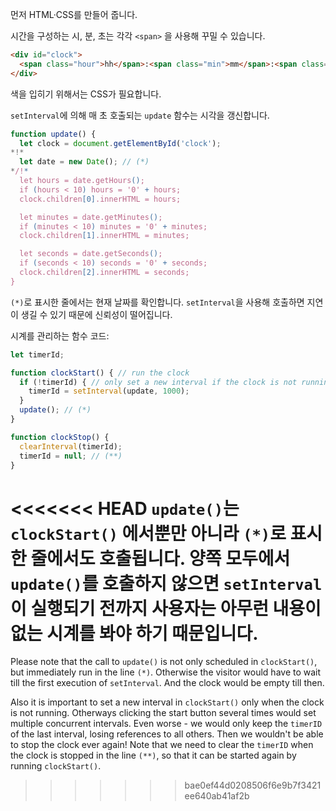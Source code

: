 먼저 HTML·CSS를 만들어 줍니다.

시간을 구성하는 시, 분, 초는 각각 `<span>` 을 사용해 꾸밀 수 있습니다.

```html
<div id="clock">
  <span class="hour">hh</span>:<span class="min">mm</span>:<span class="sec">ss</span>
</div>
```

색을 입히기 위해서는 CSS가 필요합니다.
 
`setInterval`에 의해 매 초 호출되는 `update` 함수는 시각을 갱신합니다.

```js
function update() {
  let clock = document.getElementById('clock');
*!*
  let date = new Date(); // (*)
*/!*
  let hours = date.getHours();
  if (hours < 10) hours = '0' + hours;
  clock.children[0].innerHTML = hours;

  let minutes = date.getMinutes();
  if (minutes < 10) minutes = '0' + minutes;
  clock.children[1].innerHTML = minutes;

  let seconds = date.getSeconds();
  if (seconds < 10) seconds = '0' + seconds;
  clock.children[2].innerHTML = seconds;
}
```

`(*)`로 표시한 줄에서는 현재 날짜를 확인합니다. `setInterval`을 사용해 호출하면 지연이 생길 수 있기 때문에 신뢰성이 떨어집니다.

시계를 관리하는 함수 코드:

```js
let timerId;

function clockStart() { // run the clock  
  if (!timerId) { // only set a new interval if the clock is not running
    timerId = setInterval(update, 1000);
  }
  update(); // (*)
}

function clockStop() {
  clearInterval(timerId);
  timerId = null; // (**)
}
```

<<<<<<< HEAD
`update()`는 `clockStart()` 에서뿐만 아니라 `(*)`로 표시한 줄에서도 호출됩니다. 양쪽 모두에서 `update()`를 호출하지 않으면 `setInterval`이 실행되기 전까지 사용자는 아무런 내용이 없는 시계를 봐야 하기 때문입니다.
=======
Please note that the call to `update()` is not only scheduled in `clockStart()`, but immediately run in the line `(*)`. Otherwise the visitor would have to wait till the first execution of `setInterval`. And the clock would be empty till then.

Also it is important to set a new interval in `clockStart()` only when the clock is not running. Otherways clicking the start button several times would set multiple concurrent intervals. Even worse - we would only keep the `timerID` of the last interval, losing references to all others. Then we wouldn't be able to stop the clock ever again! Note that we need to clear the `timerID` when the clock is stopped in the line `(**)`, so that it can be started again by running `clockStart()`.
>>>>>>> bae0ef44d0208506f6e9b7f3421ee640ab41af2b
